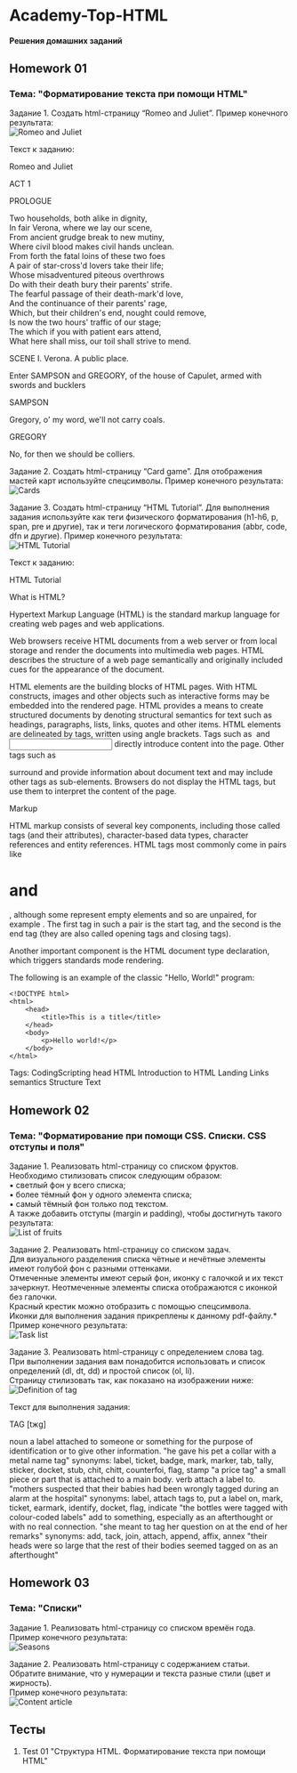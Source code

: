 # Academy-Top-HTML

#### Решения домашних заданий

## Homework 01

### Тема: "Форматирование текста при помощи HTML"

Задание 1. Создать html-страницу “Romeo and Juliet”. Пример конечного результата:        
![Romeo and Juliet](https://github.com/KstNik/Academy-Top-HTML/assets/117995964/3983cc34-9f51-4c56-9aea-1611f254fb24)

Текст к заданию:

Romeo and Juliet

ACT 1

PROLOGUE

Two households, both alike in dignity,    
In fair Verona, where we lay our scene,    
From ancient grudge break to new mutiny,    
Where civil blood makes civil hands unclean.    
From forth the fatal loins of these two foes    
A pair of star-cross'd lovers take their life;    
Whose misadventured piteous overthrows    
Do with their death bury their parents' strife.    
The fearful passage of their death-mark'd love,    
And the continuance of their parents' rage,    
Which, but their children's end, nought could remove,    
Is now the two hours' traffic of our stage;    
The which if you with patient ears attend,    
What here shall miss, our toil shall strive to mend.     

SCENE I. Verona. A public place.

Enter SAMPSON and GREGORY, of the house of Capulet, armed with swords and bucklers

SAMPSON

Gregory, o' my word, we'll not carry coals.

GREGORY

No, for then we should be colliers.

Задание 2. Создать html-страницу “Card game”. Для отображения мастей карт используйте спецсимволы. Пример конечного результата:        
![Сards](https://github.com/KstNik/Academy-Top-HTML/assets/117995964/f0e6b0c4-f36c-42b3-8522-7aaeecb52dbd)

Задание 3. Создать html-страницу “HTML Tutorial”. Для выполнения задания используйте как теги физического форматирования (h1-h6, p, span, pre и другие), так и теги логического форматирования (abbr, code, dfn и другие). Пример конечного результата:        
![HTML Tutorial](https://github.com/KstNik/Academy-Top-HTML/assets/117995964/15cf8934-ff92-4ffc-a7fc-cf8de3f388b9)

Текст к заданию:

HTML Tutorial

What is HTML?

Hypertext Markup Language (HTML) is the standard markup language for creating web pages and web applications.

Web browsers receive HTML documents from a web server or from local storage and render the documents into multimedia web pages. HTML describes the structure of a web page semantically and originally included cues for the appearance of the document.

HTML elements are the building blocks of HTML pages. With HTML constructs, images and other objects such as interactive forms may be embedded into the rendered page. HTML provides a means to create structured documents by denoting structural semantics for text such as headings, paragraphs, lists, links, quotes and other items. HTML elements are delineated by tags, written using angle brackets. Tags such as <img /> and <input /> directly introduce content into the page. Other tags such as <p> surround and provide information about document text and may include other tags as sub-elements. Browsers do not display the HTML tags, but use them to interpret the content of the page.

Markup

HTML markup consists of several key components, including those called tags (and their attributes), character-based data types, character references and entity references. HTML tags most commonly come in pairs like <h1> and </h1>, although some represent empty elements and so are unpaired, for example <img>. The first tag in such a pair is the start tag, and the second is the end tag (they are also called opening tags and closing tags).

Another important component is the HTML document type declaration, which triggers standards mode rendering.

The following is an example of the classic "Hello, World!" program:

    <!DOCTYPE html>    
    <html>    
        <head>    
            <title>This is a title</title>    
        </head>    
        <body>    
            <p>Hello world!</p>    
        </body>    
    </html>
    
Tags: CodingScripting head HTML Introduction to HTML Landing Links semantics Structure Text

## Homework 02

### Тема: "Форматирование при помощи CSS. Списки. CSS отступы и поля"

Задание 1. Реализовать html-страницу со списком фруктов.        
Необходимо стилизовать список следующим образом:        
▪ светлый фон у всего списка;        
▪ более тёмный фон у одного элемента списка;        
▪ самый тёмный фон только под текстом.        
А также добавить отступы (margin и padding), чтобы достигнуть такого результата:        
![List of fruits](https://github.com/KstNik/Academy-Top-HTML/assets/117995964/b22039da-f64a-4747-a682-bd038d6b7d94)

Задание 2. Реализовать html-страницу со списком задач.        
Для визуального разделения списка чётные и нечётные элементы имеют голубой фон с разными оттенками.        
Отмеченные элементы имеют серый фон, иконку с галочкой и их текст зачеркнут. Неотмеченные элементы списка отображаются с иконкой без галочки.        
Красный крестик можно отобразить с помощью спецсимвола.        
Иконки для выполнения задания прикреплены к данному pdf-файлу.*        
Пример конечного результата:        
![Task list](https://github.com/KstNik/Academy-Top-HTML/assets/117995964/10274a21-f12a-4b41-a959-a03cb8bdad5e)

Задание 3. Реализовать html-страницу с определением слова tag.        
При выполнении задания вам понадобится использовать и список определений (dl, dt, dd) и простой список (ol, li).        
Страницу стилизовать так, как показано на изображении ниже:        
![Definition of tag](https://github.com/KstNik/Academy-Top-HTML/assets/117995964/e3a44633-e550-40dd-8252-67fbfd673680)

Текст для выполнения задания:

TAG
[tжg]

noun
a label attached to someone or something for the purpose of identification or to give other information.
"he gave his pet a collar with a metal name tag"
synonyms: label, ticket, badge, mark, marker, tab, tally, sticker, docket, stub, chit, chitt, counterfoi, flag, stamp 
"a price tag"
a small piece or part that is attached to a main body.
verb
attach a label to.
"mothers suspected that their babies had been wrongly tagged during an alarm at the hospital"
synonyms: label, attach tags to, put a label on, mark, ticket, earmark, identify, docket, flag, indicate
"the bottles were tagged with colour-coded labels"
add to something, especially as an afterthought or with no real connection.
"she meant to tag her question on at the end of her remarks"
synonyms: add, tack, join, attach, append, affix, annex 
"their heads were so large that the rest of their bodies seemed tagged on as an afterthought"

## Homework 03

### Тема: "Списки"

Задание 1. Реализовать html-страницу со списком времён года.        
Пример конечного результата:        
![Seasons](https://github.com/KstNik/Academy-Top-HTML/assets/117995964/45f873f0-def7-4b37-914f-bdc6738d8ee1)

Задание 2. Реализовать html-страницу с содержанием статьи.        
Обратите внимание, что у нумерации и текста разные стили (цвет и жирность).        
Пример конечного результата:        
![Content article](https://github.com/KstNik/Academy-Top-HTML/assets/117995964/ad9f72bf-6f95-4f2f-a251-eca2e4aae34a)

## Тесты

1. Test 01 "Структура HTML. Форматирование текста при помощи HTML"
